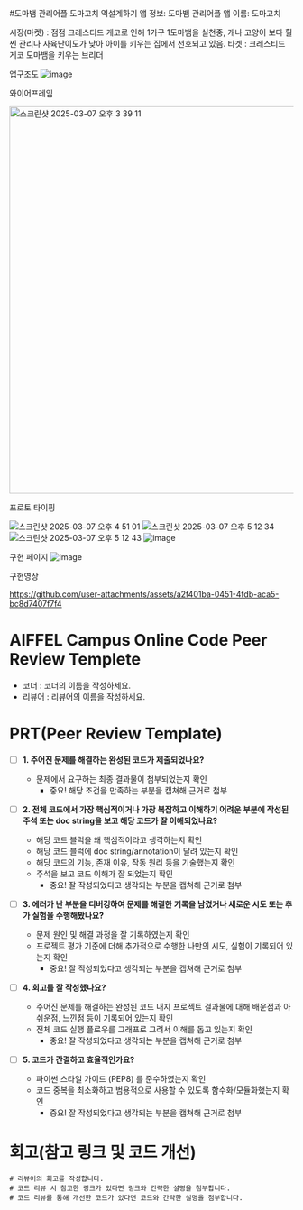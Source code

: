 #도마뱀 관리어플 도마고치 역설계하기 
앱 정보: 도마뱀 관리어플 
앱 이름: 도마고치

시장(마켓) : 점점 크레스티드 게코로 인해 1가구 1도마뱀을 실천중, 개나 고양이 보다 훨씬 관리나 사육난이도가 낮아 아이를 키우는 집에서 선호되고 있음. 
타겟 : 크레스티드 게코 도마뱀을 키우는 브리더


앱구조도
![image](https://github.com/user-attachments/assets/8797b023-ab90-4d01-b2ba-2c1a7b1b7500)


와이어프레임 

<img width="687" alt="스크린샷 2025-03-07 오후 3 39 11" src="https://github.com/user-attachments/assets/ec44b601-c3f9-4314-95af-311b3cf7fe75" />

프로토 타이핑

![스크린샷 2025-03-07 오후 4 51 01](https://github.com/user-attachments/assets/259608b8-06a1-4675-9b22-01483137fbe1)
![스크린샷 2025-03-07 오후 5 12 34](https://github.com/user-attachments/assets/fcd58463-62cb-414c-8ff8-3410c54ec9af)
![스크린샷 2025-03-07 오후 5 12 43](https://github.com/user-attachments/assets/df0cdc48-e68f-481c-be90-5b3caf234df9)
![image](https://github.com/user-attachments/assets/f268fb48-3316-4c0e-997a-aa2c23582ff7)

구현 페이지 
![image](https://github.com/user-attachments/assets/10fd872c-58b1-42ac-a5e2-0b4fe8c3dffd)

구현영상



https://github.com/user-attachments/assets/a2f401ba-0451-4fdb-aca5-bc8d7407f7f4













# AIFFEL Campus Online Code Peer Review Templete
- 코더 : 코더의 이름을 작성하세요.
- 리뷰어 : 리뷰어의 이름을 작성하세요.


# PRT(Peer Review Template)
- [ ]  **1. 주어진 문제를 해결하는 완성된 코드가 제출되었나요?**
    - 문제에서 요구하는 최종 결과물이 첨부되었는지 확인
        - 중요! 해당 조건을 만족하는 부분을 캡쳐해 근거로 첨부
    
- [ ]  **2. 전체 코드에서 가장 핵심적이거나 가장 복잡하고 이해하기 어려운 부분에 작성된 
주석 또는 doc string을 보고 해당 코드가 잘 이해되었나요?**
    - 해당 코드 블럭을 왜 핵심적이라고 생각하는지 확인
    - 해당 코드 블럭에 doc string/annotation이 달려 있는지 확인
    - 해당 코드의 기능, 존재 이유, 작동 원리 등을 기술했는지 확인
    - 주석을 보고 코드 이해가 잘 되었는지 확인
        - 중요! 잘 작성되었다고 생각되는 부분을 캡쳐해 근거로 첨부
        
- [ ]  **3. 에러가 난 부분을 디버깅하여 문제를 해결한 기록을 남겼거나
새로운 시도 또는 추가 실험을 수행해봤나요?**
    - 문제 원인 및 해결 과정을 잘 기록하였는지 확인
    - 프로젝트 평가 기준에 더해 추가적으로 수행한 나만의 시도, 
    실험이 기록되어 있는지 확인
        - 중요! 잘 작성되었다고 생각되는 부분을 캡쳐해 근거로 첨부
        
- [ ]  **4. 회고를 잘 작성했나요?**
    - 주어진 문제를 해결하는 완성된 코드 내지 프로젝트 결과물에 대해
    배운점과 아쉬운점, 느낀점 등이 기록되어 있는지 확인
    - 전체 코드 실행 플로우를 그래프로 그려서 이해를 돕고 있는지 확인
        - 중요! 잘 작성되었다고 생각되는 부분을 캡쳐해 근거로 첨부
        
- [ ]  **5. 코드가 간결하고 효율적인가요?**
    - 파이썬 스타일 가이드 (PEP8) 를 준수하였는지 확인
    - 코드 중복을 최소화하고 범용적으로 사용할 수 있도록 함수화/모듈화했는지 확인
        - 중요! 잘 작성되었다고 생각되는 부분을 캡쳐해 근거로 첨부


# 회고(참고 링크 및 코드 개선)
```
# 리뷰어의 회고를 작성합니다.
# 코드 리뷰 시 참고한 링크가 있다면 링크와 간략한 설명을 첨부합니다.
# 코드 리뷰를 통해 개선한 코드가 있다면 코드와 간략한 설명을 첨부합니다.
```
